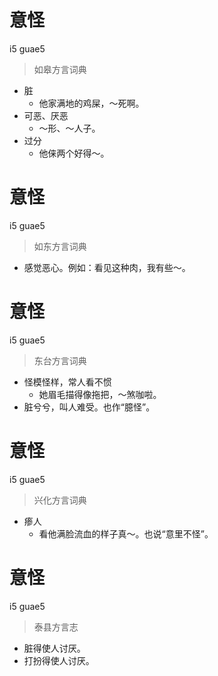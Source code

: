 # 意怪
i5 guae5
> 如皋方言词典
- 脏
  - 他家满地的鸡屎，～死啊。
- 可恶、厌恶
  - ～形、～人子。
- 过分
  - 他俫两个好得～。

# 意怪
i5 guae5
> 如东方言词典
- 感觉恶心。例如：看见这种肉，我有些～。

# 意怪
i5 guae5
> 东台方言词典
- 怪模怪样，常人看不惯
  - 她眉毛描得像拖把，～煞咖啦。
- 脏兮兮，叫人难受。也作“臆怪”。

# 意怪
i5 guae5
> 兴化方言词典
- 瘆人
  - 看他满脸流血的样子真～。也说“意里不怪”。

# 意怪
i5 guae5
> 泰县方言志
- 脏得使人讨厌。
- 打扮得使人讨厌。
